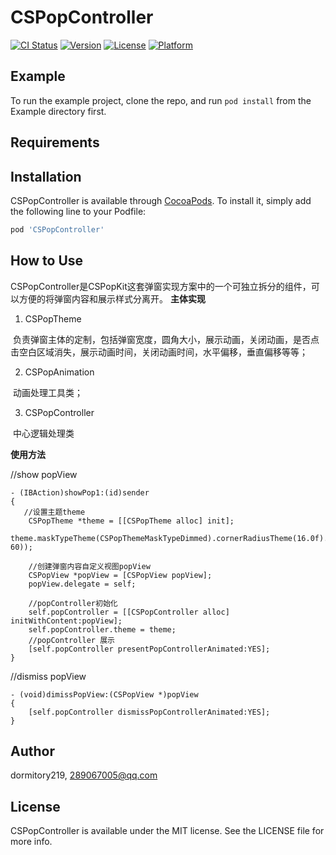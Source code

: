 # CSPopController

[![CI Status](http://img.shields.io/travis/dormitory219/CSPopController.svg?style=flat)](https://travis-ci.org/dormitory219/CSPopController)
[![Version](https://img.shields.io/cocoapods/v/CSPopController.svg?style=flat)](http://cocoapods.org/pods/CSPopController)
[![License](https://img.shields.io/cocoapods/l/CSPopController.svg?style=flat)](http://cocoapods.org/pods/CSPopController)
[![Platform](https://img.shields.io/cocoapods/p/CSPopController.svg?style=flat)](http://cocoapods.org/pods/CSPopController)

## Example

To run the example project, clone the repo, and run `pod install` from the Example directory first.

## Requirements

## Installation

CSPopController is available through [CocoaPods](http://cocoapods.org). To install
it, simply add the following line to your Podfile:

```ruby
pod 'CSPopController'
```

## How to Use

CSPopController是CSPopKit这套弹窗实现方案中的一个可独立拆分的组件，可以方便的将弹窗内容和展示样式分离开。
**主体实现**

1. CSPopTheme

  负责弹窗主体的定制，包括弹窗宽度，圆角大小，展示动画，关闭动画，是否点击空白区域消失，展示动画时间，关闭动画时间，水平偏移，垂直偏移等等；
  
2. CSPopAnimation

  动画处理工具类；
  
3. CSPopController

  中心逻辑处理类

**使用方法**

//show popView
```
- (IBAction)showPop1:(id)sender
{
   //设置主题theme
    CSPopTheme *theme = [[CSPopTheme alloc] init];
    
theme.maskTypeTheme(CSPopThemeMaskTypeDimmed).cornerRadiusTheme(16.0f).maxPopupWidthTheme(280.0f).animationPresentionDurationTheme(0.3f).animationDismissDurationTheme(0.3f).shouldDismissOnBackgroundTouchTheme(NO).popThemePresentationStyleTheme(CSPPopThemePresentationStyleSlideInFromTopAndAngleBounce).popThemeDismissStyleTheme(CSPPopThemeDismissStyleSlideInToBottomAndAngle).horizontalOffsetTheme(0.f).verticalOffsetTheme(-60.f).dismissPointTheme(CGPointMake(100, 60));
    
    //创建弹窗内容自定义视图popView
    CSPopView *popView = [CSPopView popView];
    popView.delegate = self;
    
    //popController初始化
    self.popController = [[CSPopController alloc] initWithContent:popView];
    self.popController.theme = theme;
    //popController 展示
    [self.popController presentPopControllerAnimated:YES];
}

```

//dismiss popView
```
- (void)dimissPopView:(CSPopView *)popView
{
    [self.popController dismissPopControllerAnimated:YES];
}
```

## Author

dormitory219, 289067005@qq.com

## License

CSPopController is available under the MIT license. See the LICENSE file for more info.
